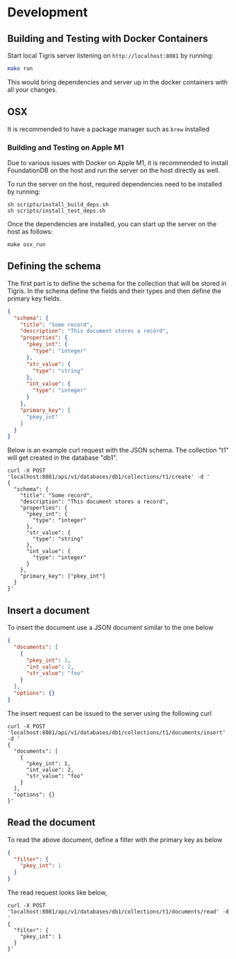 # Development

## Building and Testing with Docker Containers

Start local Tigris server listening on `http://localhost:8081` by running:

```sh
make run
```

This would bring dependencies and server up in the docker containers with all
your changes.

## OSX

It is recommended to have a package manager such as `brew` installed

### Building and Testing on Apple M1

Due to various issues with Docker on Apple M1, it is recommended to install
FoundationDB on the host and run the server on the host directly as well.

To run the server on the host, required dependencies need to be installed by
running:

```shell
sh scripts/install_build_deps.sh
sh scripts/install_test_deps.sh
```

Once the dependencies are installed, you can start up the server on the host as
follows:

```shell
make osx_run
```

## Defining the schema

The first part is to define the schema for the collection that will be stored in
Tigris. In the schema define the fields and their types and then define the
primary key fields.

```json
{
  "schema": {
    "title": "Some record",
    "description": "This document stores a record",
    "properties": {
      "pkey_int": {
        "type": "integer"
      },
      "str_value": {
        "type": "string"
      },
      "int_value": {
        "type": "integer"
      }
    },
    "primary_key": [
      "pkey_int"
    ]
  }
}
```

Below is an example curl request with the JSON schema. The collection "t1" will
get created in the database "db1".

```shell
curl -X POST 'localhost:8081/api/v1/databases/db1/collections/t1/create' -d '
{
  "schema": {
    "title": "Some record",
    "description": "This document stores a record",
    "properties": {
      "pkey_int": {
        "type": "integer"
      },
      "str_value": {
        "type": "string"
      },
      "int_value": {
        "type": "integer"
      }
    },
    "primary_key": ["pkey_int"]
  } 
}'
```

## Insert a document

To insert the document use a JSON document similar to the one below

```json
{
  "documents": [
    {
      "pkey_int": 1,
      "int_value": 2,
      "str_value": "foo"
    }
  ],
  "options": {}
}
```

The insert request can be issued to the server using the following curl

```shell
curl -X POST 'localhost:8081/api/v1/databases/db1/collections/t1/documents/insert' -d '
{
  "documents": [
    {
      "pkey_int": 1,
      "int_value": 2,
      "str_value": "foo"
    }
  ],
  "options": {}
}'
```

## Read the document

To read the above document, define a filter with the primary key as below

```json
{
  "filter": {
    "pkey_int": 1
  }
}
```

The read request looks like below,

```shell
curl -X POST 'localhost:8081/api/v1/databases/db1/collections/t1/documents/read' -d '
{
  "filter": {
    "pkey_int": 1
  }
}'
```
